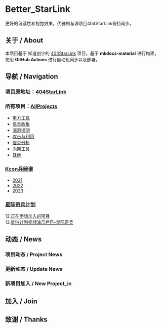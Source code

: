 # Better_StarLink
更好的可读性和视觉效果，优雅的与源项目404StarLink保持同步。
## 关于 / About
<!-- insert About -->
本项目基于 知道创宇的 [404StarLink](https://github.com/knownsec/404StarLink) 项目，基于 **mkdocs-material** 进行构建，使用 **GitHub Actions** 进行自动化同步以及部署。  
<!-- About End-->
## 导航 / Navigation
<!-- insert Navigation -->
### 项目原地址：[404StarLink](https://github.com/knownsec/404StarLink)

### 所有项目：[AllProjects](detail/index.md)
* [甲方工具](home/party_a.md)
* [信息收集](home/reconnaissance.md)
* [漏洞探测](home/vulnerability_assessment.md)
* [攻击与利用](home/penetration_test.md)
* [信息分析](home/information_analysis.md)
* [内网工具](home/intranet_tools.md)
* [其他](home/others.md)

### [Kcon兵器谱](column/index.md)
* [2021](column/2021KCon_exhibition_with_starlink.md)
* [2022](column/2022KCon_exhibition_with_starlink.md)
* [2023](column/2023KCon_exhibition_with_starlink.md)

### [星际奇兵计划](Raiders/index.md)

12.[正在申请加入的项目](https://github.com/knownsec/404StarLink/issues)  
13.[星链计划视频演示栏目-星际奇兵](column/starlink_project_video.md)  


<!-- Navigation End-->
## 动态 / News
<!-- insert News -->

<!-- News End-->
### 项目动态 / Project News
<!-- insert Project News -->

<!-- Project News End-->
### 更新动态 / Update News
<!-- insert Update News -->

<!-- Update News End-->
### 新项目加入 / New Project_in
<!-- insert New Project_in -->

<!-- New Project_in End-->
## 加入 / Join
<!-- insert Join -->

<!-- Join End-->
## 致谢 / Thanks
<!-- insert Thanks -->

<!-- Thanks End-->